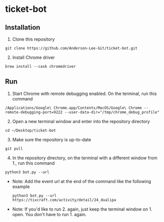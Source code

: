 # ticket-bot
## Installation
1. Clone this repository
```
git clone https://github.com/Anderson-Lee-Git/ticket-bot.git
```
2. Install Chrome driver
```
brew install --cask chromedriver
```
## Run
1. Start Chrome with remote debugging enabled. On the terminal, run this command
```
/Applications/Google\ Chrome.app/Contents/MacOS/Google\ Chrome --remote-debugging-port=9222 --user-data-dir="/tmp/chrome_debug_profile"
```
2. Open a new terminal window and enter into the repository directory
```
cd ~/Desktop/ticket-bot
```
3. Make sure the repository is up-to-date
```
git pull
```
4. In the repository directory, on the terminal with a different window from 1., run this command
```
python3 bot.py --url 
```
* Note: Add the event url at the end of the command like the following example
  ```
  python3 bot.py --url https://tixcraft.com/activity/detail/24_dualipa
  ```
* Note: If you'd like to run 2. again, just keep the terminal window on 1. open. You don't have to run 1. again.
